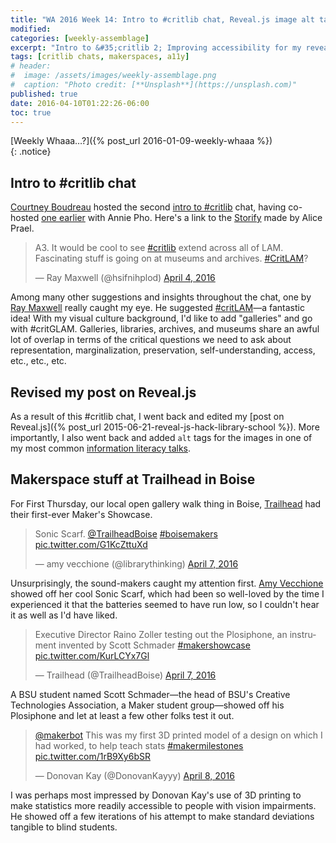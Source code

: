 ```yaml
---
title: "WA 2016 Week 14: Intro to #critlib chat, Reveal.js image alt tags"
modified:
categories: [weekly-assemblage]
excerpt: "Intro to &#35;critlib 2; Improving accessibility for my reveal.js slides; Maker Showcase sounds and accessible statistics."
tags: [critlib chats, makerspaces, a11y]
# header:
#  image: /assets/images/weekly-assemblage.png
#  caption: "Photo credit: [**Unsplash**](https://unsplash.com)"
published: true
date: 2016-04-10T01:22:26-06:00
toc: true
---
```

  
[Weekly Whaaa…?]({% post_url 2016-01-09-weekly-whaaa %})  
{: .notice}  

## Intro to #critlib chat  

[Courtney Boudreau](https://about.me/courtums) hosted the second [intro to #critlib]() chat, having co-hosted [one earlier](http://critlib.org/intro-to-critlib-chat-part-1/) with Annie Pho. Here's a link to the [Storify](https://storify.com/AlicePrael/intro-to-critlib-part-2) made by Alice Prael.   

<blockquote class="twitter-tweet" data-lang="en"><p lang="en" dir="ltr">A3. It would be cool to see <a href="https://twitter.com/hashtag/critlib?src=hash">#critlib</a> extend across all of LAM. Fascinating stuff is going on at museums and archives. <a href="https://twitter.com/hashtag/CritLAM?src=hash">#CritLAM</a>?</p>&mdash; Ray Maxwell (@hsifnihplod) <a href="https://twitter.com/hsifnihplod/status/717055960972439553">April 4, 2016</a></blockquote> <script async src="//platform.twitter.com/widgets.js" charset="utf-8"></script>  

Among many other suggestions and insights throughout the chat, one by [Ray Maxwell](https://raymmaxx.wordpress.com) really caught my eye. He suggested [#critLAM](https://twitter.com/hashtag/CritLAM?src=hash)—a fantastic idea! With my visual culture background, I'd like to add "galleries" and go with #critGLAM. Galleries, libraries, archives, and museums share an awful lot of overlap in terms of the critical questions we need to ask about representation, marginalization, preservation, self-understanding, access, etc., etc., etc.  

## Revised my post on Reveal.js  

As a result of this #critlib chat, I went back and edited my [post on Reveal.js]({% post_url 2015-06-21-reveal-js-hack-library-school %}). More importantly, I also went back and added `alt` tags for the images in one of my most common [information literacy talks](http://www.ryanpatrickrandall.com/talks/cwi.html).  

## Makerspace stuff at Trailhead in Boise  

For First Thursday, our local open gallery walk thing in Boise, [Trailhead](https://trailheadboise.org) had their first-ever Maker's Showcase.   

<blockquote class="twitter-tweet" data-lang="en"><p lang="en" dir="ltr">Sonic Scarf. <a href="https://twitter.com/TrailheadBoise">@TrailheadBoise</a> <a href="https://twitter.com/hashtag/boisemakers?src=hash">#boisemakers</a> <a href="https://t.co/G1KcZttuXd">pic.twitter.com/G1KcZttuXd</a></p>&mdash; amy vecchione (@librarythinking) <a href="https://twitter.com/librarythinking/status/718219540036001793">April 7, 2016</a></blockquote> <script async src="//platform.twitter.com/widgets.js" charset="utf-8"></script>  

Unsurprisingly, the sound-makers caught my attention first. [Amy Vecchione]() showed off her cool Sonic Scarf, which had been so well-loved by the time I experienced it that the batteries seemed to have run low, so I couldn't hear it as well as I'd have liked.  

<blockquote class="twitter-tweet" data-lang="en"><p lang="en" dir="ltr">Executive Director Raino Zoller testing out the Plosiphone, an instrument invented by Scott Schmader <a href="https://twitter.com/hashtag/makershowcase?src=hash">#makershowcase</a> <a href="https://t.co/KurLCYx7Gl">pic.twitter.com/KurLCYx7Gl</a></p>&mdash; Trailhead (@TrailheadBoise) <a href="https://twitter.com/TrailheadBoise/status/718218094955610113">April 7, 2016</a></blockquote> <script async src="//platform.twitter.com/widgets.js" charset="utf-8"></script>

A BSU student named Scott Schmader—the head of BSU's Creative Technologies Association, a Maker student group—showed off his Plosiphone and let at least a few other folks test it out.   

<blockquote class="twitter-tweet" data-lang="en"><p lang="en" dir="ltr"><a href="https://twitter.com/makerbot">@makerbot</a> This was my first 3D printed model of a design on which I had worked, to help teach stats <a href="https://twitter.com/hashtag/makermilestones?src=hash">#makermilestones</a> <a href="https://t.co/1rB9Xy6bSR">pic.twitter.com/1rB9Xy6bSR</a></p>&mdash; Donovan Kay (@DonovanKayyy) <a href="https://twitter.com/DonovanKayyy/status/718508778325344256">April 8, 2016</a></blockquote> <script async src="//platform.twitter.com/widgets.js" charset="utf-8"></script>  

I was perhaps most impressed by Donovan Kay's use of 3D printing to make statistics more readily accessible to people with vision impairments. He showed off a few iterations of his attempt to make standard deviations tangible to blind students.  